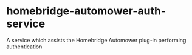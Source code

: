 # homebridge-automower-auth-service
A service which assists the Homebridge Automower plug-in performing authentication

